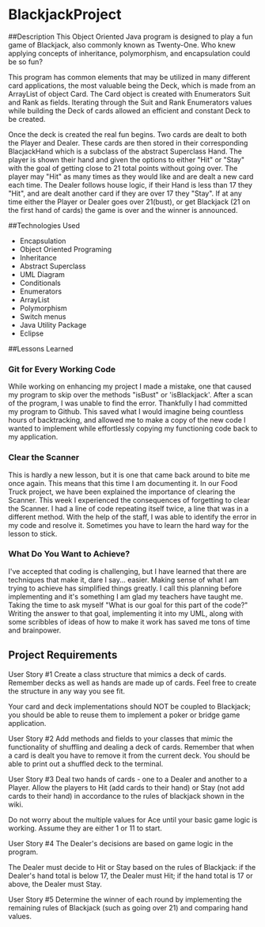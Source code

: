 # BlackjackProject


##Description
This Object Oriented Java program is designed to play a fun game of Blackjack, also commonly known as Twenty-One. Who knew applying concepts of inheritance, polymorphism, and encapsulation could be so fun?

This program has common elements that may be utilized in many different card applications, the most valuable being the Deck, which is made from an ArrayList of object Card. The Card object is created with Enumerators Suit and Rank as fields. Iterating through the Suit and Rank Enumerators values while building the Deck of cards allowed an efficient and constant Deck to be created.

Once the deck is created the real fun begins. Two cards are dealt to both the Player and Dealer. These cards are then stored in their corresponding BlacjackHand which is a subclass of the abstract Superclass Hand. The player is shown their hand and given the options to either "Hit" or "Stay" with the goal of getting close to 21 total points without going over. The player may "Hit" as many times as they would like and are dealt a new card each time. The Dealer follows house logic, if their Hand is less than 17 they "Hit", and are dealt another card if they are over 17 they "Stay". If at any time either the Player or Dealer goes over 21(bust), or get Blackjack (21 on the first hand of cards) the game is over and the winner is announced.


##Technologies Used
* Encapsulation
* Object Oriented Programing
* Inheritance
* Abstract Superclass
* UML Diagram
* Conditionals
* Enumerators
* ArrayList
* Polymorphism
* Switch menus
* Java Utility Package
* Eclipse


##Lessons Learned

### Git for Every Working Code
While working on enhancing my project I made a mistake, one that caused my program to skip over the methods "isBust" or 'isBlackjack'. After a scan of the program, I was unable to find the error. Thankfully I had committed my program to Github. This saved what I would imagine being countless hours of backtracking, and allowed me to make a copy of the new code I wanted to implement while effortlessly copying my functioning code back to my application.

### Clear the Scanner
This is hardly a new lesson, but it is one that came back around to bite me once again. This means that this time I am documenting it. In our Food Truck project, we have been explained the importance of clearing the Scanner. This week I experienced the consequences of forgetting to clear the Scanner. I had a line of code repeating itself twice, a line that was in a different method. With the help of the staff, I was able to identify the error in my code and resolve it. Sometimes you have to learn the hard way for the lesson to stick.

### What Do You Want to Achieve?
I've accepted that coding is challenging, but I have learned that there are techniques that make it, dare I say... easier. Making sense of what I am trying to achieve has simplified things greatly. I call this planning before implementing and it's something I am glad my teachers have taught me. Taking the time to ask myself "What is our goal for this part of the code?" Writing the answer to that goal, implementing it into my UML, along with some scribbles of ideas of how to make it work has saved me tons of time and brainpower.

## Project Requirements
User Story #1
Create a class structure that mimics a deck of cards. Remember decks as well as hands are made up of cards. Feel free to create the structure in any way you see fit.

Your card and deck implementations should NOT be coupled to Blackjack; you should be able to reuse them to implement a poker or bridge game application.

User Story #2
Add methods and fields to your classes that mimic the functionality of shuffling and dealing a deck of cards. Remember that when a card is dealt you have to remove it from the current deck. You should be able to print out a shuffled deck to the terminal.

User Story #3
Deal two hands of cards - one to a Dealer and another to a Player. Allow the players to Hit (add cards to their hand) or Stay (not add cards to their hand) in accordance to the rules of blackjack shown in the wiki.

Do not worry about the multiple values for Ace until your basic game logic is working. Assume they are either 1 or 11 to start.

User Story #4
The Dealer's decisions are based on game logic in the program.

The Dealer must decide to Hit or Stay based on the rules of Blackjack: if the Dealer's hand total is below 17, the Dealer must Hit; if the hand total is 17 or above, the Dealer must Stay.

User Story #5
Determine the winner of each round by implementing the remaining rules of Blackjack (such as going over 21) and comparing hand values.
